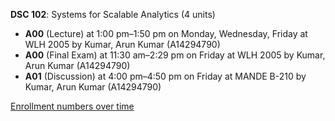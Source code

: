 **DSC 102**: Systems for Scalable Analytics (4 units)

- **A00** (Lecture) at 1:00 pm–1:50 pm on Monday, Wednesday, Friday at WLH 2005 by Kumar, Arun Kumar (A14294790)
- **A00** (Final Exam) at 11:30 am–2:29 pm on Friday at WLH 2005 by Kumar, Arun Kumar (A14294790)
- **A01** (Discussion) at 4:00 pm–4:50 pm on Friday at MANDE B-210 by Kumar, Arun Kumar (A14294790)

[Enrollment numbers over time](./DSC102.tsv)
